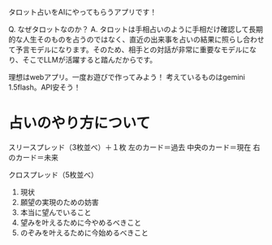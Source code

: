 タロット占いをAIにやってもらうアプリです！

Q. なぜタロットなのか？
A. タロットは手相占いのように手相だけ確認して長期的な人生そのものを占うのではなく、直近の出来事を占いの結果に照らし合わせて予言モデルになります。そのため、相手との対話が非常に重要なモデルになり、そこでLLMが活躍すると踏んだからです。

理想はwebアプリ。一度お遊びで作ってみよう！
考えているものはgemini 1.5flash。API安そう！

# 占いのやり方について
スリースプレッド（3枚並べ）＋１枚
左のカード＝過去
中央のカード＝現在
右のカード＝未来

クロスプレッド（5枚並べ）
1. 現状
2. 願望の実現のための妨害
3. 本当に望んでいること
4. 望みを叶えるために今やめるべきこと
5. のぞみを叶えるために今始めるべきこと
